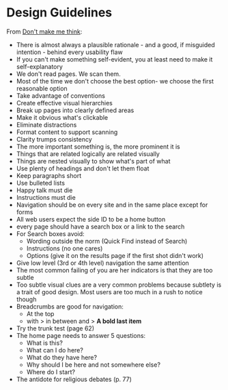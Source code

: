 # Design Guidelines

From [Don't make me think](https://en.wikipedia.org/wiki/Don%27t_Make_Me_Think):

 - There is almost always a plausible rationale - and a good, if misguided intention - behind every usability flaw
- If you can't make something self-evident, you at least need to make it self-explanatory
- We don't read pages. We scan them.
- Most of the time we don't choose the best option- we choose the first reasonable option
- Take advantage of conventions
- Create effective visual hierarchies
- Break up pages into clearly defined areas
- Make it obvious what's clickable
- Eliminate distractions
- Format content to support scanning
- Clarity trumps consistency
- The more important something is, the more prominent it is
- Things that are related logically are related visually
- Things are nested visually to show what's part of what
- Use plenty of headings and don't let them float
- Keep paragraphs short
- Use bulleted lists
- Happy talk must die
- Instructions must die
- Navigation should be on every site and in the same place except for forms
- All web users expect the side ID to be a home button
- every page should have a search box or a link to the search
- For Search boxes avoid:
	- Wording outside the norm (Quick Find instead of Search)
	- Instructions (no one cares)
	- Options (give it on the results page if the first shot didn't work)
- Give low level (3rd or 4th level) navigation the same attention
- The most common failing of you are her indicators is that they are too subtle
- Too subtle visual clues are a very common problems because subtlety is a trait of good design. Most users are too much in a rush to notice though
- Breadcrumbs are good for navigation:
	- At the top
	- with > in between and > **A bold last item**
- Try  the trunk test (page 62)
- The home page needs to answer 5 questions:
	- What is this?
	- What can I do here?
	- What do they have here?
	- Why should I be here and not somewhere else?
	- Where do I start?
- The antidote for religious debates (p. 77)

<!--stackedit_data:
eyJoaXN0b3J5IjpbLTM4NDIyMDI3Nl19
-->